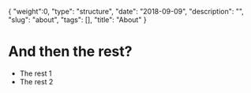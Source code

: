 {
   "weight":0,
   "type": "structure",
   "date": "2018-09-09",
   "description": "",
   "slug": "about",
   "tags": [],
   "title": "About"
}

# And then the rest?
* The rest 1
* The rest 2